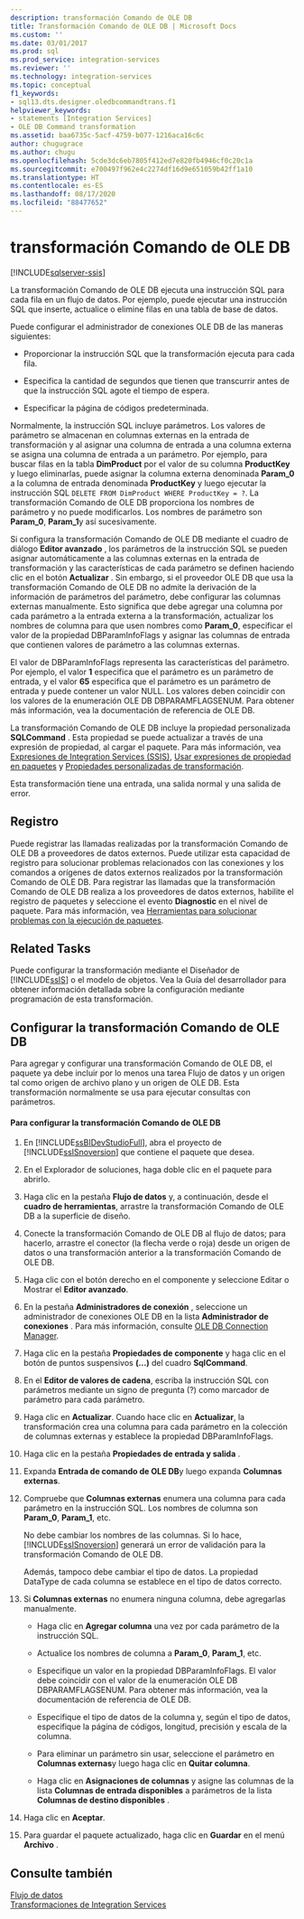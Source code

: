 ```yaml
---
description: transformación Comando de OLE DB
title: Transformación Comando de OLE DB | Microsoft Docs
ms.custom: ''
ms.date: 03/01/2017
ms.prod: sql
ms.prod_service: integration-services
ms.reviewer: ''
ms.technology: integration-services
ms.topic: conceptual
f1_keywords:
- sql13.dts.designer.oledbcommandtrans.f1
helpviewer_keywords:
- statements [Integration Services]
- OLE DB Command transformation
ms.assetid: baa6735c-5acf-4759-b077-1216aca16c6c
author: chugugrace
ms.author: chugu
ms.openlocfilehash: 5cde3dc6eb7805f412ed7e820fb4946cf0c20c1a
ms.sourcegitcommit: e700497f962e4c2274df16d9e651059b42ff1a10
ms.translationtype: HT
ms.contentlocale: es-ES
ms.lasthandoff: 08/17/2020
ms.locfileid: "88477652"
---
```

# <a name="ole-db-command-transformation"></a>transformación Comando de OLE DB

[!INCLUDE[sqlserver-ssis](../../../includes/applies-to-version/sqlserver-ssis.md)]


  La transformación Comando de OLE DB ejecuta una instrucción SQL para cada fila en un flujo de datos. Por ejemplo, puede ejecutar una instrucción SQL que inserte, actualice o elimine filas en una tabla de base de datos.  
  
 Puede configurar el administrador de conexiones OLE DB de las maneras siguientes:  
  
-   Proporcionar la instrucción SQL que la transformación ejecuta para cada fila.  
  
-   Especifica la cantidad de segundos que tienen que transcurrir antes de que la instrucción SQL agote el tiempo de espera.  
  
-   Especificar la página de códigos predeterminada.  
  
 Normalmente, la instrucción SQL incluye parámetros. Los valores de parámetro se almacenan en columnas externas en la entrada de transformación y al asignar una columna de entrada a una columna externa se asigna una columna de entrada a un parámetro. Por ejemplo, para buscar filas en la tabla **DimProduct** por el valor de su columna **ProductKey** y luego eliminarlas, puede asignar la columna externa denominada **Param_0** a la columna de entrada denominada **ProductKey** y luego ejecutar la instrucción SQL `DELETE FROM DimProduct WHERE ProductKey = ?`. La transformación Comando de OLE DB proporciona los nombres de parámetro y no puede modificarlos. Los nombres de parámetro son **Param_0**, **Param_1**y así sucesivamente.  
  
 Si configura la transformación Comando de OLE DB mediante el cuadro de diálogo **Editor avanzado** , los parámetros de la instrucción SQL se pueden asignar automáticamente a las columnas externas en la entrada de transformación y las características de cada parámetro se definen haciendo clic en el botón **Actualizar** . Sin embargo, si el proveedor OLE DB que usa la transformación Comando de OLE DB no admite la derivación de la información de parámetros del parámetro, debe configurar las columnas externas manualmente. Esto significa que debe agregar una columna por cada parámetro a la entrada externa a la transformación, actualizar los nombres de columna para que usen nombres como **Param_0**, especificar el valor de la propiedad DBParamInfoFlags y asignar las columnas de entrada que contienen valores de parámetro a las columnas externas.  
  
 El valor de DBParamInfoFlags representa las características del parámetro. Por ejemplo, el valor **1** especifica que el parámetro es un parámetro de entrada, y el valor **65** especifica que el parámetro es un parámetro de entrada y puede contener un valor NULL. Los valores deben coincidir con los valores de la enumeración OLE DB DBPARAMFLAGSENUM. Para obtener más información, vea la documentación de referencia de OLE DB.  
  
 La transformación Comando de OLE DB incluye la propiedad personalizada **SQLCommand** . Esta propiedad se puede actualizar a través de una expresión de propiedad, al cargar el paquete. Para más información, vea [Expresiones de Integration Services &#40;SSIS&#41;](../../../integration-services/expressions/integration-services-ssis-expressions.md), [Usar expresiones de propiedad en paquetes](../../../integration-services/expressions/use-property-expressions-in-packages.md) y [Propiedades personalizadas de transformación](../../../integration-services/data-flow/transformations/transformation-custom-properties.md).  
  
 Esta transformación tiene una entrada, una salida normal y una salida de error.  
  
## <a name="logging"></a>Registro  
 Puede registrar las llamadas realizadas por la transformación Comando de OLE DB a proveedores de datos externos. Puede utilizar esta capacidad de registro para solucionar problemas relacionados con las conexiones y los comandos a orígenes de datos externos realizados por la transformación Comando de OLE DB. Para registrar las llamadas que la transformación Comando de OLE DB realiza a los proveedores de datos externos, habilite el registro de paquetes y seleccione el evento **Diagnostic** en el nivel de paquete. Para más información, vea [Herramientas para solucionar problemas con la ejecución de paquetes](../../../integration-services/troubleshooting/troubleshooting-tools-for-package-execution.md).  
  
## <a name="related-tasks"></a>Related Tasks  
 Puede configurar la transformación mediante el Diseñador de [!INCLUDE[ssIS](../../../includes/ssis-md.md)] o el modelo de objetos. Vea la Guía del desarrollador para obtener información detallada sobre la configuración mediante programación de esta transformación.  
  
## <a name="configure-the-ole-db-command-transformation"></a>Configurar la transformación Comando de OLE DB
  Para agregar y configurar una transformación Comando de OLE DB, el paquete ya debe incluir por lo menos una tarea Flujo de datos y un origen tal como origen de archivo plano y un origen de OLE DB. Esta transformación normalmente se usa para ejecutar consultas con parámetros.  
  
#### <a name="to-configure-the-ole-db-command-transformation"></a>Para configurar la transformación Comando de OLE DB  
  
1.  En [!INCLUDE[ssBIDevStudioFull](../../../includes/ssbidevstudiofull-md.md)], abra el proyecto de [!INCLUDE[ssISnoversion](../../../includes/ssisnoversion-md.md)] que contiene el paquete que desea.  
  
2.  En el Explorador de soluciones, haga doble clic en el paquete para abrirlo.  
  
3.  Haga clic en la pestaña **Flujo de datos** y, a continuación, desde el **cuadro de herramientas**, arrastre la transformación Comando de OLE DB a la superficie de diseño.  
  
4.  Conecte la transformación Comando de OLE DB al flujo de datos; para hacerlo, arrastre el conector (la flecha verde o roja) desde un origen de datos o una transformación anterior a la transformación Comando de OLE DB.  
  
5.  Haga clic con el botón derecho en el componente y seleccione Editar o Mostrar el **Editor avanzado**.  
  
6.  En la pestaña **Administradores de conexión** , seleccione un administrador de conexiones OLE DB en la lista **Administrador de conexiones** . Para más información, consulte [OLE DB Connection Manager](../../../integration-services/connection-manager/ole-db-connection-manager.md).  
  
7.  Haga clic en la pestaña **Propiedades de componente** y haga clic en el botón de puntos suspensivos **(…)** del cuadro **SqlCommand**.  
  
8.  En el **Editor de valores de cadena**, escriba la instrucción SQL con parámetros mediante un signo de pregunta (?) como marcador de parámetro para cada parámetro.  
  
9. Haga clic en **Actualizar**. Cuando hace clic en **Actualizar**, la transformación crea una columna para cada parámetro en la colección de columnas externas y establece la propiedad DBParamInfoFlags.  
  
10. Haga clic en la pestaña **Propiedades de entrada y salida** .  
  
11. Expanda **Entrada de comando de OLE DB**y luego expanda **Columnas externas**.  
  
12. Compruebe que **Columnas externas** enumera una columna para cada parámetro en la instrucción SQL. Los nombres de columna son **Param_0**, **Param_1**, etc.  
  
     No debe cambiar los nombres de las columnas. Si lo hace, [!INCLUDE[ssISnoversion](../../../includes/ssisnoversion-md.md)] generará un error de validación para la transformación Comando de OLE DB.  
  
     Además, tampoco debe cambiar el tipo de datos. La propiedad DataType de cada columna se establece en el tipo de datos correcto.  
  
13. Si **Columnas externas** no enumera ninguna columna, debe agregarlas manualmente.  
  
    -   Haga clic en **Agregar columna** una vez por cada parámetro de la instrucción SQL.  
  
    -   Actualice los nombres de columna a **Param_0**, **Param_1**, etc.  
  
    -   Especifique un valor en la propiedad DBParamInfoFlags. El valor debe coincidir con el valor de la enumeración OLE DB DBPARAMFLAGSENUM. Para obtener más información, vea la documentación de referencia de OLE DB.  
  
    -   Especifique el tipo de datos de la columna y, según el tipo de datos, especifique la página de códigos, longitud, precisión y escala de la columna.  
  
    -   Para eliminar un parámetro sin usar, seleccione el parámetro en **Columnas externas**y luego haga clic en **Quitar columna**.  
  
    -   Haga clic en **Asignaciones de columnas** y asigne las columnas de la lista **Columnas de entrada disponibles** a parámetros de la lista **Columnas de destino disponibles** .  
  
14. Haga clic en **Aceptar**.  
  
15. Para guardar el paquete actualizado, haga clic en **Guardar** en el menú **Archivo** .  
  
## <a name="see-also"></a>Consulte también  
 [Flujo de datos](../../../integration-services/data-flow/data-flow.md)   
 [Transformaciones de Integration Services](../../../integration-services/data-flow/transformations/integration-services-transformations.md)  
  
  
